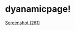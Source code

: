 # dyanamicpage!
[Screenshot (261)](https://user-images.githubusercontent.com/84518701/214998724-d0aac673-79dc-4798-9ebc-8f1a7b8e5bab.png)
